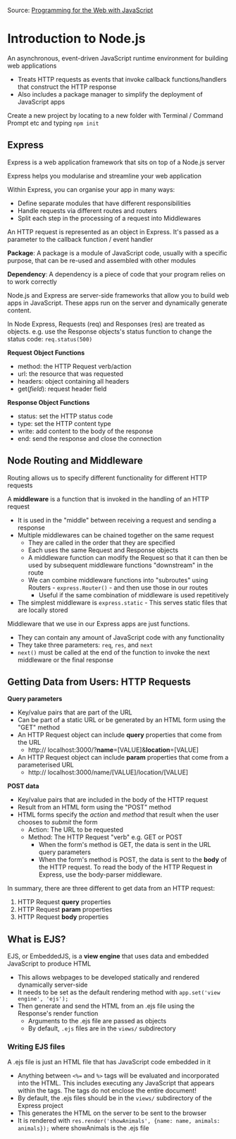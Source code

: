 Source: [Programming for the Web with JavaScript](https://github.com/elloo/p1xt-js-2.0-guided-studies/tree/master/programming-for-the-web-with-javascript)

# Introduction to Node.js

An asynchronous, event-driven JavaScript runtime environment for building web applications

* Treats HTTP requests as events that invoke callback functions/handlers that construct the HTTP response
* Also includes a package manager to simplify the deployment of JavaScript apps

Create a new project by locating to a new folder with Terminal / Command Prompt etc and typing `npm init`

## Express

Express is a web application framework that sits on top of a Node.js server

Express helps you modularise and streamline your web application

Within Express, you can organise your app in many ways:

* Define separate modules that have different responsibilities
* Handle requests via different routes and routers
* Split each step in the processing of a request into Middlewares

An HTTP request is represented as an object in Express. It's passed as a parameter to the callback function / event handler

__Package__: A package is a module of JavaScript code, usually with a specific purpose, that can be re-used and assembled with other modules

__Dependency__: A dependency is a piece of code that your program relies on to work correctly

Node.js and Express are server-side frameworks that allow you to build web apps in JavaScript. These apps run on the server and dynamically generate content.

In Node Express, Requests (req) and Responses (res) are treated as objects. e.g. use the Response objects's status function to change the status code: `req.status(500)`

__Request Object Functions__

* method: the HTTP Request verb/action
* url: the resource that was requested
* headers: object containing all headers
* get(_field_): request header field

__Response Object Functions__

* status: set the HTTP status code
* type: set the HTTP content type
* write: add content to the body of the response
* end: send the response and close the connection

## Node Routing and Middleware

Routing allows us to specify different functionality for different HTTP requests

A __middleware__ is a function that is invoked in the handling of an HTTP request

* It is used in the "middle" between receiving a request and sending a response
* Multiple middlewares can be chained together on the same request
    * They are called in the order that they are specified
    * Each uses the same Request and Response objects
    * A middleware function can modify the Request so that it can then be used by subsequent middleware functions "downstream" in the route
    * We can combine middleware functions into "subroutes" using Routers - `express.Router()` - and then use those in our routes
        * Useful if the same combination of middleware is used repetitively
* The simplest middleware is `express.static` - This serves static files that are locally stored

Middleware that we use in our Express apps are just functions.

* They can contain any amount of JavaScript code with any functionality
* They take three parameters: `req`, `res`, and `next`
* `next()` must be called at the end of the function to invoke the next middleware or the final response

## Getting Data from Users: HTTP Requests

__Query parameters__

* Key/value pairs that are part of the URL
* Can be part of a static URL or be generated by an HTML form using the "GET" method
* An HTTP Request object can include __query__ properties that come from the URL 
    * http:// localhost:3000/?__name__=[VALUE]&__location__=[VALUE]
* An HTTP Request object can include __param__ properties that come from a parameterised URL
    * http:// localhost:3000/name/[VALUE]/location/[VALUE]

__POST data__

* Key/value pairs that are included in the body of the HTTP request
* Result from an HTML form using the "POST" method
* HTML forms specify the _action_ and _method_ that result when the user chooses to _submit_ the form
    * Action: The URL to be requested
    * Method: The HTTP Request "verb" e.g. GET or POST
        * When the form's method is GET, the data is sent in the URL query parameters
        * When the form's method is POST, the data is sent to the __body__ of the HTTP request. To read the body of the HTTP Request in Express, use the body-parser middleware.
        
In summary, there are three different to get data from an HTTP request:

1. HTTP Request __query__ properties
2. HTTP Request __param__ properties
3. HTTP Request __body__ properties


## What is EJS?

EJS, or EmbeddedJS, is a __view engine__ that uses data and embedded JavaScript to produce HTML

* This allows webpages to be developed statically and rendered dynamically server-side
* It needs to be set as the default rendering method with `app.set('view engine', 'ejs');`
* Then generate and send the HTML from an .ejs file using the Response's render function
    * Arguments to the .ejs file are passed as objects
    * By default, `.ejs` files are in the `views/` subdirectory
    
### Writing EJS files

A .ejs file is just an HTML file that has JavaScript code embedded in it

* Anything between `<%=` and `%>` tags will be evaluated and incorporated into the HTML. This includes executing any JavaScript that appears within the tags. The tags do not enclose the entire document!
* By default, the .ejs files should be in the `views/` subdirectory of the Express project
* This generates the HTML on the server to be sent to the browser
* It is rendered with `res.render('showAnimals', {name: name, animals: animals});` where showAnimals is the .ejs file
